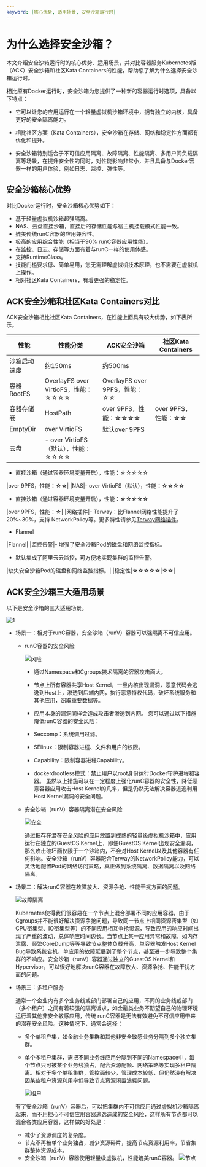 ```yaml
---
keyword: [核心优势, 适用场景, 安全沙箱运行时]
---
```


# 为什么选择安全沙箱？

本文介绍安全沙箱运行时的核心优势、适用场景，并对比容器服务Kubernetes版（ACK）安全沙箱和社区Kata Containers的性能，帮助您了解为什么选择安全沙箱运行时。

相比原有Docker运行时，安全沙箱为您提供了一种新的容器运行时选项，具备以下特点：

-   它可以让您的应用运行在一个轻量虚拟机沙箱环境中，拥有独立的内核，具备更好的安全隔离能力。

-   相比社区方案（Kata Containers），安全沙箱在存储、网络和稳定性方面都有优化和提升。

-   安全沙箱特别适合于不可信应用隔离、故障隔离、性能隔离、多用户间负载隔离等场景，在提升安全性的同时，对性能影响非常小，并且具备与Docker容器一样的用户体验，例如日志、监控、弹性等。


## 安全沙箱核心优势

对比Docker运行时，安全沙箱核心优势如下：

-   基于轻量虚拟机沙箱超强隔离。
-   NAS、云盘直挂沙箱，直挂后的存储性能与宿主机挂载模式性能一致。
-   媲美传统runC容器的应用兼容性。
-   极高的应用综合性能（相当于90% runC容器应用性能）。
-   在监控、日志、存储等方面有着与runC一样的使用体感。
-   支持RuntimeClass。
-   技能门槛要求低、简单易用，您无需理解虚拟机技术原理，也不需要在虚拟机上操作。
-   相对社区Kata Containers，有着更强的稳定性。

## ACK安全沙箱和社区Kata Containers对比

ACK安全沙箱相比社区Kata Containers，在性能上面具有较大优势，如下表所示。

|性能|性能分类|ACK安全沙箱|社区Kata Containers|
|--|----|-------|-----------------|
|沙箱启动速度|约150ms|约500ms|
|容器RootFS|OverlayFS over VirtioFS，性能：☆☆☆☆|OverlayFS over 9PFS，性能：☆☆|
|容器存储卷|HostPath|over 9PFS，性能：☆☆☆☆|over 9PFS，性能：☆☆|
|EmptyDir|over VirtioFS|默认over 9PFS|
|云盘|-   over VirtioFS（默认），性能：☆☆☆☆
-   直挂沙箱（通过容器环境变量开启），性能：☆☆☆☆☆

|over 9PFS，性能：☆☆|
|NAS|-   over VirtioFS（默认），性能：☆☆☆☆
-   直挂沙箱（通过容器环境变量开启），性能：☆☆☆☆☆

|over 9PFS，性能：☆|
|网络插件|-   Terway：比Flannel网络性能提升了20%~30%，支持 NetworkPolicy等。更多特性请参见[Terway网络插件](/intl.zh-CN/Kubernetes集群用户指南/网络管理/概述.md)。
-   Flannel

|Flannel|
|监控告警|-   增强了安全沙箱Pod的磁盘和网络监控指标。
-   默认集成了阿里云云监控，可方便地实现集群的监控告警。

|缺失安全沙箱Pod的磁盘和网络监控指标。|
|稳定性|☆☆☆☆☆|☆☆|

## ACK安全沙箱三大适用场景

以下是安全沙箱的三大适用场景。

![1](https://static-aliyun-doc.oss-cn-hangzhou.aliyuncs.com/assets/img/zh-CN/7506659951/p144019.png)

-   场景一：相对于runC容器，安全沙箱（runV）容器可以强隔离不可信应用。
    -   runC容器的安全风险

        ![风险](https://static-aliyun-doc.oss-cn-hangzhou.aliyuncs.com/assets/img/zh-CN/8506659951/p144020.png)

        -   通过Namespace和Cgroups技术隔离的容器攻击面大。
        -   节点上所有容器共享Host Kernel，一旦内核出现漏洞，恶意代码会逃逸到Host上，渗透到后端内网，执行恶意特权代码，破坏系统服务和其他应用，窃取重要数据等。
        -   应用本身的漏洞同样会造成攻击者渗透到内网。
        您可以通过以下措施降低runC容器的安全风险：

        -   Seccomp：系统调用过滤。
        -   SElinux：限制容器进程、文件和用户的权限。
        -   Capability：限制容器进程Capability。
        -   dockerdrootless模式：禁止用户以root身份运行Docker守护进程和容器。
        虽然以上措施可以在一定程度上强化runC容器的安全性，降低恶意容器应用攻击Host Kernel的几率，但是仍然无法解决容器逃逸利用Host Kernel漏洞的安全问题。

    -   安全沙箱（runV）容器隔离潜在安全风险

        ![安全](https://static-aliyun-doc.oss-cn-hangzhou.aliyuncs.com/assets/img/zh-CN/8506659951/p144021.png)

        通过把存在潜在安全风险的应用放置到成熟的轻量级虚拟机沙箱中，应用运行在独立的GuestOS Kernel上，即便GuestOS Kernel出现安全漏洞，那么攻击破坏面仅限于一个沙箱内，不会对Host Kernel以及其他容器有任何影响。安全沙箱（runV）容器配合Terway的NetworkPolicy能力，可以灵活地配置Pod的网络访问策略，真正做到系统隔离、数据隔离以及网络隔离。

-   场景二：解决runC容器在故障放大、资源争抢、性能干扰方面的问题。

    ![故障隔离](https://static-aliyun-doc.oss-cn-hangzhou.aliyuncs.com/assets/img/zh-CN/8506659951/p95596.png)

    Kubernetes使得我们很容易在一个节点上混合部署不同的应用容器，由于Cgroups并不能很好解决资源争抢问题，导致同一节点上相同资源密集型（如CPU密集型、IO密集型等）的不同应用相互争抢资源，导致应用的响应时间出现了严重的波动，总体响应时间边长。当节点上某一应用异常和故障，如内存泄露、频繁CoreDump等等导致节点整体负载升高，单容器触发Host Kernel Bug导致系统宕机，单应用的故障延展到了整个节点，甚至进一步导致整个集群的不响应。安全沙箱（runV）容器通过独立的GuestOS Kernel和Hypervisor，可以很好地解决runC容器在故障放大、资源争抢、性能干扰方面的问题。

-   场景三：多租户服务

    通常一个企业内有多个业务线或部门部署自己的应用，不同的业务线或部门（多个租户）之间有着较强的隔离诉求，如金融类业务不期望自己的物理环境运行着其他非安全敏感应用，传统 runC容器是无法有效避免不可信应用带来的潜在安全风险。这种情况下，通常会选择：

    -   多个单租户集，如金融业务集群和其他非安全敏感业务分隔到多个独立集群。
    -   单个多租户集群，需把不同业务线应用分隔到不同的Namespace中，每个节点只可被某个业务线独占，配合资源配额、网络策略等实现多租户隔离。相对于多个单租集群，管控面较少，管理成本较低，但仍然没有解决因某些租户资源利用率低导致节点资源闲置浪费问题。

        ![租户](https://static-aliyun-doc.oss-cn-hangzhou.aliyuncs.com/assets/img/zh-CN/8506659951/p144022.png)

    有了安全沙箱（runV）容器后，可以把集群内不可信应用通过虚拟机沙箱隔离起来，而不用担心不可信应用容器逃逸造成的安全风险，这样所有节点都可以混合各类应用容器，这样做的好处是：

    -   减少了资源调度的复杂度。
    -   节点不再被单个业务独占，减少资源碎片，提高节点资源利用率，节省集群整体资源成本。
    -   安全沙箱（runV）容器使用轻量级虚拟机，性能媲美runC容器。
    ![节点](https://static-aliyun-doc.oss-cn-hangzhou.aliyuncs.com/assets/img/zh-CN/8506659951/p144023.png)


